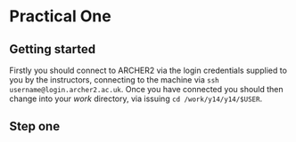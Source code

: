 # Practical One

## Getting started

Firstly you should connect to ARCHER2 via the login credentials supplied to you by the instructors, connecting to the machine via `ssh username@login.archer2.ac.uk`. Once you have connected you should then change into your _work_ directory, via issuing `cd /work/y14/y14/$USER`.

## Step one
